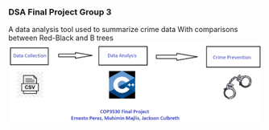 ### DSA Final Project Group 3
A data analysis tool used to summarize crime data
With comparisons between Red-Black and B trees
![flowchart](materials/diagram.jpg)